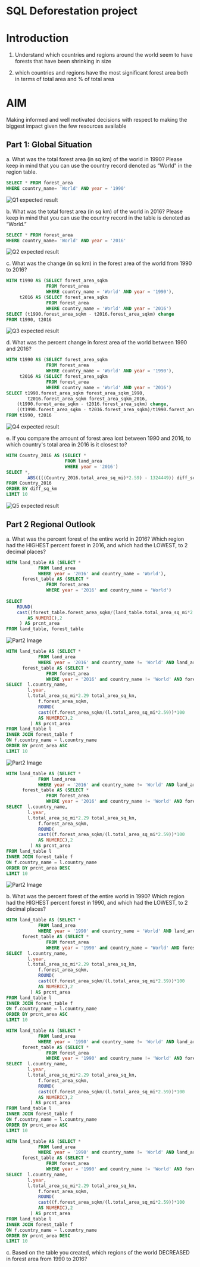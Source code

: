 # SQL Deforestation project

# Introduction

1. Understand which countries and regions around the world seem to have forests that have been shrinking in size

2. which countries and regions have the most significant forest area both in terms of total area and % of total area

# AIM

Making informed and well motivated decisions with respect to making the biggest impact given the few resources available

## Part 1: Global Situation

a. What was the total forest area (in sq km) of the world in 1990? Please keep in mind that you can use the country record denoted as “World" in the region table.

~~~~sql
SELECT * FROM forest_area
WHERE country_name= 'World' AND year = '1990'
~~~~
![Q1 expected result](https://github.com/rishabhCMS/SQL_Deforestation_project/blob/master/images/Q1.png)

b. What was the total forest area (in sq km) of the world in 2016? Please keep in mind that you can use the country record in the table is denoted as “World.”

~~~~sql
SELECT * FROM forest_area
WHERE country_name= 'World' AND year = '2016'
~~~~
![Q2 expected result](https://github.com/rishabhCMS/SQL_Deforestation_project/blob/master/images/Q2.png)


c. What was the change (in sq km) in the forest area of the world from 1990 to 2016?

~~~~sql
WITH t1990 AS (SELECT forest_area_sqkm
               FROM forest_area
               WHERE country_name = 'World' AND year = '1990'),
     t2016 AS (SELECT forest_area_sqkm
               FROM forest_area
               WHERE country_name = 'World' AND year = '2016')
SELECT (t1990.forest_area_sqkm - t2016.forest_area_sqkm) change
FROM t1990, t2016
~~~~
![Q3 expected result](https://github.com/rishabhCMS/SQL_Deforestation_project/blob/master/images/Q3.png)

d. What was the percent change in forest area of the world between 1990 and 2016?

~~~~sql
WITH t1990 AS (SELECT forest_area_sqkm
               FROM forest_area
               WHERE country_name = 'World' AND year = '1990'),
     t2016 AS (SELECT forest_area_sqkm
               FROM forest_area
               WHERE country_name = 'World' AND year = '2016')
SELECT t1990.forest_area_sqkm forest_area_sqkm_1990,
		t2016.forest_area_sqkm forest_area_sqkm_2016,
	(t1990.forest_area_sqkm - t2016.forest_area_sqkm) change,
	((t1990.forest_area_sqkm - t2016.forest_area_sqkm)/t1990.forest_area_sqkm)*100 as prcnt_change
FROM t1990, t2016
~~~~
![Q4 expected result](https://github.com/rishabhCMS/SQL_Deforestation_project/blob/master/images/Q4.png)


e. If you compare the amount of forest area lost between 1990 and 2016, to which country's total area in 2016 is it closest to?

~~~~sql
WITH Country_2016 AS (SELECT * 
                      FROM land_area
                      WHERE year = '2016')
SELECT *, 
		ABS((((Country_2016.total_area_sq_mi)*2.59) - 1324449)) diff_sq_km
FROM Country_2016
ORDER BY diff_sq_km
LIMIT 10
~~~~
![Q5 expected result](https://github.com/rishabhCMS/SQL_Deforestation_project/blob/master/images/Q5.png)

## Part 2 Regional Outlook

a. What was the percent forest of the entire world in 2016? Which region had the HIGHEST percent forest in 2016, and which had the LOWEST, to 2 decimal places?
~~~~sql
WITH land_table AS (SELECT *
		    FROM land_area
		    WHERE year = '2016' and country_name = 'World'),
      forest_table AS (SELECT *
		       FROM forest_area
		       WHERE year = '2016' and country_name = 'World')
      
SELECT 
    ROUND(
	cast((forest_table.forest_area_sqkm/(land_table.total_area_sq_mi*2.59))*100
		AS NUMERIC),2  
	 ) AS prcnt_area
FROM land_table, forest_table
~~~~
![Part2 Image](https://github.com/rishabhCMS/SQL_Deforestation_project/blob/master/images/Part2a1.png)

~~~~sql
WITH land_table AS (SELECT *
		    FROM land_area
		    WHERE year = '2016' and country_name != 'World' AND land_area.total_area_sq_mi IS NOT NULL),
      forest_table AS (SELECT *
		       FROM forest_area
		       WHERE year = '2016' and country_name != 'World' AND forest_area.forest_area_sqkm IS NOT 				NULL)
SELECT 	l.country_name,
		l.year,
		l.total_area_sq_mi*2.29 total_area_sq_km,
        	f.forest_area_sqkm,
	    	ROUND(
			cast((f.forest_area_sqkm/(l.total_area_sq_mi*2.59))*100
			AS NUMERIC),2  
		 ) AS prcnt_area        
FROM land_table l 
INNER JOIN forest_table f
ON f.country_name = l.country_name
ORDER BY prcnt_area ASC
LIMIT 10
~~~~
![Part2 Image](https://github.com/rishabhCMS/SQL_Deforestation_project/blob/master/images/Part2a2.png)


~~~~sql
WITH land_table AS (SELECT *
		    FROM land_area
		    WHERE year = '2016' and country_name != 'World' AND land_area.total_area_sq_mi IS NOT NULL),
      forest_table AS (SELECT *
		       FROM forest_area
		       WHERE year = '2016' and country_name != 'World' AND forest_area.forest_area_sqkm IS NOT 				NULL)
SELECT 	l.country_name,
		l.year,
		l.total_area_sq_mi*2.29 total_area_sq_km,
        	f.forest_area_sqkm,
	    	ROUND(
			cast((f.forest_area_sqkm/(l.total_area_sq_mi*2.59))*100
			AS NUMERIC),2  
		 ) AS prcnt_area        
FROM land_table l 
INNER JOIN forest_table f
ON f.country_name = l.country_name
ORDER BY prcnt_area DESC
LIMIT 10
~~~~
![Part2 Image](https://github.com/rishabhCMS/SQL_Deforestation_project/blob/master/images/Part2a3.png)

b. What was the percent forest of the entire world in 1990? Which region had the HIGHEST percent forest in 1990, and which had the LOWEST, to 2 decimal places?
~~~~sql
WITH land_table AS (SELECT *
		    FROM land_area
		    WHERE year = '1990' and country_name = 'World' AND land_area.total_area_sq_mi IS NOT NULL),
      forest_table AS (SELECT *
		       FROM forest_area
		       WHERE year = '1990' and country_name = 'World' AND forest_area.forest_area_sqkm IS NOT 				NULL)
SELECT 	l.country_name,
		l.year,
		l.total_area_sq_mi*2.29 total_area_sq_km,
        	f.forest_area_sqkm,
	    	ROUND(
			cast((f.forest_area_sqkm/(l.total_area_sq_mi*2.59))*100
			AS NUMERIC),2  
		 ) AS prcnt_area        
FROM land_table l 
INNER JOIN forest_table f
ON f.country_name = l.country_name
ORDER BY prcnt_area ASC
LIMIT 10
~~~~

~~~~sql
WITH land_table AS (SELECT *
		    FROM land_area
		    WHERE year = '1990' and country_name != 'World' AND land_area.total_area_sq_mi IS NOT NULL),
      forest_table AS (SELECT *
		       FROM forest_area
		       WHERE year = '1990' and country_name != 'World' AND forest_area.forest_area_sqkm IS NOT 				NULL)
SELECT 	l.country_name,
		l.year,
		l.total_area_sq_mi*2.29 total_area_sq_km,
        	f.forest_area_sqkm,
	    	ROUND(
			cast((f.forest_area_sqkm/(l.total_area_sq_mi*2.59))*100
			AS NUMERIC),2  
		 ) AS prcnt_area        
FROM land_table l 
INNER JOIN forest_table f
ON f.country_name = l.country_name
ORDER BY prcnt_area ASC
LIMIT 10
~~~~
~~~~sql
WITH land_table AS (SELECT *
		    FROM land_area
		    WHERE year = '1990' and country_name != 'World' AND land_area.total_area_sq_mi IS NOT NULL),
      forest_table AS (SELECT *
		       FROM forest_area
		       WHERE year = '1990' and country_name != 'World' AND forest_area.forest_area_sqkm IS NOT 				NULL)
SELECT 	l.country_name,
		l.year,
		l.total_area_sq_mi*2.29 total_area_sq_km,
        	f.forest_area_sqkm,
	    	ROUND(
			cast((f.forest_area_sqkm/(l.total_area_sq_mi*2.59))*100
			AS NUMERIC),2  
		 ) AS prcnt_area        
FROM land_table l 
INNER JOIN forest_table f
ON f.country_name = l.country_name
ORDER BY prcnt_area DESC
LIMIT 10
~~~~

c. Based on the table you created, which regions of the world DECREASED in forest area from 1990 to 2016?


